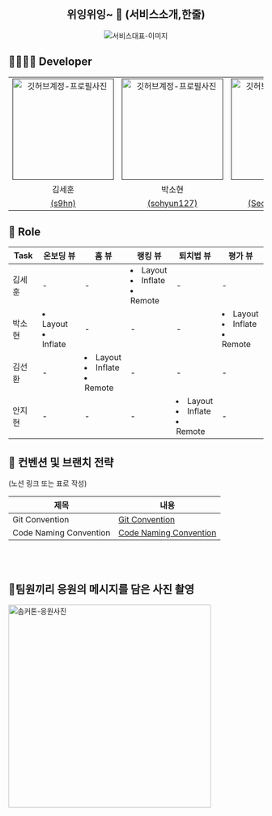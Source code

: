 <div align="center">

<h2> 
  위잉위잉~ 🦟
  (서비스소개,한줄) </h2>

<img src=""  alt="서비스대표-이미지" />

</div>

<h2> 👨‍💻👩‍💻 Developer </h2>

<table align="center">
    <tr align="center">
        <td style="min-width: 150px;">
            <a href="">
              <img src="https://github.com/SOPKATHON-LUCKY-SEVEN/S23H-AOS/assets/81347125/8704f4d3-4feb-423b-a597-ff0278a02987" width="200" alt="깃허브계정-프로필사진">
              <br />
              <b></b>
            </a>
        </td>
      <td style="min-width: 150px;">
            <a href="">
              <img src="https://github.com/SOPKATHON-LUCKY-SEVEN/S23H-AOS/assets/81347125/41973332-7ca3-41b7-90ff-25691ce09fd2" width="200" alt="깃허브계정-프로필사진">
              <br />
              <b></b>
            </a>
        </td>
      <td style="min-width: 150px;">
            <a href="">
              <img src="https://github.com/SOPKATHON-LUCKY-SEVEN/S23H-AOS/assets/81347125/379bc3c1-5e7b-4687-befb-65641f8b8d2b" width="200" alt="깃허브계정-프로필사진">
              <br />
              <b></b>
            </a>
        </td>
      <td style="min-width: 150px;">
            <a href="">
              <img src="https://github.com/SOPKATHON-LUCKY-SEVEN/S23H-AOS/assets/81347125/73a68667-78d9-47db-a638-cf77e41a7fbc" width="200" alt="깃허브계정-프로필사진">
              <br />
              <b></b>
            </a>
        </td>
    </tr>
    <tr align="center">
        <td>
            김세훈 <br/>
      </td>
       <td>
            박소현 <br/>
      </td>
       <td>
            김선환 <br/>
      </td>
       <td>
            안지현 <br/>
      </td>
    </tr>
    <tr align="center">
        <td>
             <a href="https://github.com/s9hn">(s9hn)</a>             <br/>
      </td>
       <td>
            <a href="https://github.com/sohyun127">(sohyun127)</a>
 <br/>
      </td>
       <td>
            <a href="https://github.com/SeonHwan-Kim">(SeonHwan-Kim)</a> <br/>
      </td>
       <td>
            <a href="https://github.com/jihyeonAnAn">(jihyeonAnAn)</a> <br/>
      </td>
    </tr>
</table>

## 📌 Role

| Task | 온보딩 뷰                               | 홈 뷰                                                  | 랭킹 뷰                                                 | 퇴치법 뷰                                                | 평가 뷰                                                 |                                      
|------|-------------------------------------|------------------------------------------------------|------------------------------------------------------|------------------------------------------------------|------------------------------------------------------|
| 김세훈  | -                                   | -                                                    | <li>  Layout</li><li>  Inflate</li><li>  Remote</li> | -                                                    | -                                                    | 
| 박소현  | <li>  Layout</li><li>  Inflate</li> | -                                                    | -                                                    | -                                                    | <li>  Layout</li><li>  Inflate</li><li>  Remote</li> | 　
| 김선환  | -                                   | <li>  Layout</li><li>  Inflate</li><li>  Remote</li> | -                                                    | -                                                    | -                                                    | 
| 안지현  | -                                   | -                                                    | -                                                    | <li>  Layout</li><li>  Inflate</li><li>  Remote</li> | -                                                    | 

<h2>  📄 컨벤션 및 브랜치 전략 </h2>
(노션 링크 또는 표로 작성)


| 제목                     | 내용                                                                                                                             |
|------------------------|--------------------------------------------------------------------------------------------------------------------------------|
| Git Convention         | <a href="https://github.com/SOPT32-SOPKATHON/sopkathon-android/blob/develop/docs/Git_Convention.md"> Git Convention </a>            |
| Code Naming Convention | <a href="https://github.com/SOPT32-SOPKATHON/sopkathon-android/blob/develop/docs/Coding_Convention.md"> Code Naming Convention </a> |

<br/>

<br/>

<h2> 📸팀원끼리 응원의 메시지를 담은 사진 촬영 </h2>
<img src="C:\Users\98052\Downloads\KakaoTalk_20230520_220559025_01.jpg" width="400" alt="솝커톤-응원사진" />
